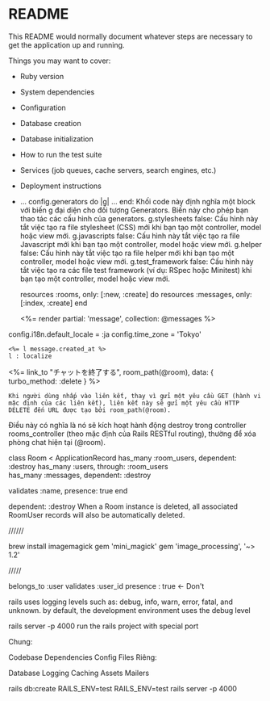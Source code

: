 
# README

This README would normally document whatever steps are necessary to get the
application up and running.

Things you may want to cover:

* Ruby version

* System dependencies

* Configuration

* Database creation

* Database initialization

* How to run the test suite

* Services (job queues, cache servers, search engines, etc.)

* Deployment instructions

* ...
config.generators do |g| ... end: Khối code này định nghĩa một block với biến g đại diện cho đối tượng Generators. Biến này cho phép bạn thao tác các cấu hình của generators.
g.stylesheets false: Cấu hình này tắt việc tạo ra file stylesheet (CSS) mới khi bạn tạo một controller, model hoặc view mới.
g.javascripts false: Cấu hình này tắt việc tạo ra file Javascript mới khi bạn tạo một controller, model hoặc view mới.
g.helper false: Cấu hình này tắt việc tạo ra file helper mới khi bạn tạo một controller, model hoặc view mới.
g.test_framework false: Cấu hình này tắt việc tạo ra các file test framework (ví dụ: RSpec hoặc Minitest) khi bạn tạo một controller, model hoặc view mới.

  resources :rooms, only: [:new, :create] do
    resources :messages, only: [:index, :create]
  end

  <%= render partial: 'message', collection: @messages %>

 config.i18n.default_locale = :ja
    config.time_zone = 'Tokyo'

    <%= l message.created_at %>
    l : localize

<%= link_to "チャットを終了する", room_path(@room), data: { turbo_method: :delete } %> 
    
    Khi người dùng nhấp vào liên kết, thay vì gửi một yêu cầu GET (hành vi mặc định của các liên kết), liên kết này sẽ gửi một yêu cầu HTTP DELETE đến URL được tạo bởi room_path(@room).
Điều này có nghĩa là nó sẽ kích hoạt hành động destroy trong controller rooms_controller (theo mặc định của Rails RESTful routing), thường để xóa phòng chat hiện tại (@room).

class Room < ApplicationRecord
  has_many :room_users, dependent: :destroy
  has_many :users, through: :room_users  
  has_many :messages, dependent: :destroy

  validates :name, presence: true
end

 dependent: :destroy
When a Room instance is deleted, all associated RoomUser records will also be automatically deleted.

//////

brew install imagemagick
gem 'mini_magick'
gem 'image_processing', '~> 1.2'

/////

belongs_to :user
  validates  :user_id  presence :  true  ← Don't

rails uses logging levels such as: debug, info, warn, error, fatal, and unknown.  by default, the development environment uses the debug level

 rails server -p 4000  run the rails project with special port

 Chung:

Codebase
Dependencies
Config Files
Riêng:

Database
Logging
Caching
Assets
Mailers

rails db:create RAILS_ENV=test
RAILS_ENV=test rails server -p 4000
